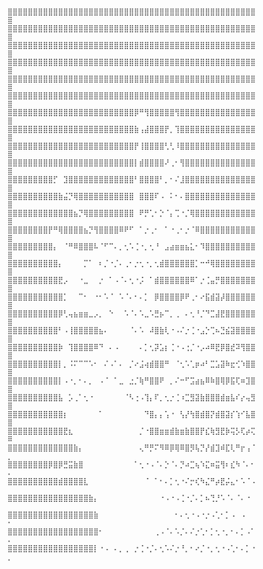 ⣿⣿⣿⣿⣿⣿⣿⣿⣿⣿⣿⣿⣿⣿⣿⣿⣿⣿⣿⣿⣿⣿⣿⣿⣿⣿⣿⣿⣿⣿⣿⣿⣿⣿⣿⣿⣿⣿⣿⣿⣿⣿⣿⣿⣿⣿⣿⣿⣿⣿
⣿⣿⣿⣿⣿⣿⣿⣿⣿⣿⣿⣿⣿⣿⣿⣿⣿⣿⣿⣿⣿⣿⣿⣿⣿⣿⣿⣿⣿⣿⣿⣿⣿⣿⣿⣿⣿⣿⣿⣿⣿⣿⣿⣿⣿⣿⣿⣿⣿⣿
⣿⣿⣿⣿⣿⣿⣿⣿⣿⣿⣿⣿⣿⣿⣿⣿⣿⣿⣿⣿⣿⣿⣿⣿⣿⣿⣿⣿⣿⣿⣿⣿⣿⣿⣿⣿⣿⣿⣿⣿⣿⣿⣿⣿⣿⣿⣿⣿⣿⣿
⣿⣿⣿⣿⣿⣿⣿⣿⣿⣿⣿⣿⣿⣿⣿⣿⣿⣿⣿⣿⣿⣿⣿⣿⣿⣿⣿⣿⣿⣿⣿⣿⣿⣿⣿⣿⣿⣿⣿⣿⣿⣿⣿⣿⣿⣿⣿⣿⣿⣿
⣿⣿⣿⣿⣿⣿⣿⣿⣿⣿⣿⣿⣿⣿⣿⣿⣿⣿⣿⣿⣿⣿⣿⣿⣿⣿⣿⣿⣿⣿⣿⣿⣿⣿⣿⣿⣿⣿⣿⣿⣿⣿⣿⣿⣿⣿⣿⣿⣿⣿
⣿⣿⣿⣿⣿⣿⣿⣿⣿⣿⣿⣿⣿⣿⣿⣿⣿⣿⣿⣿⣿⣿⣿⣿⣿⣿⣿⣿⣿⣿⣿⣿⣿⣿⣿⣿⣿⣿⣿⣿⣿⣿⣿⣿⣿⣿⣿⣿⣿⣿
⣿⣿⣿⣿⣿⣿⣿⣿⣿⣿⣿⣿⣿⣿⣿⣿⣿⣿⣿⣿⣿⣿⣿⣿⣿⡿⠛⢻⣿⣿⣿⣿⣿⢻⣿⣿⣿⣿⣿⣿⣿⣿⣿⣿⣿⣿⣿⣿⣿⣿
⣿⣿⣿⣿⣿⣿⣿⣿⣿⣿⣿⣿⣿⣿⣿⣿⣿⣿⣿⣿⣿⣿⣿⣿⣿⣷⢠⣼⣿⣿⣿⡟⡀⢹⣿⣿⣿⣿⣿⣿⣿⣿⣿⣿⣿⣿⣿⣿⣿⣿
⣿⣿⣿⣿⣿⣿⣿⣿⣿⣿⣿⣿⣿⣿⣿⣿⣿⣿⣿⣿⣿⣿⣿⣿⣿⡟⢸⣿⣿⣿⣿⢃⢃⠸⣿⣿⣿⣿⣿⣿⣿⣿⣿⣿⣿⣿⣿⣿⣿⣿
⣿⣿⣿⣿⣿⣿⣿⣿⣿⣿⣿⣿⣿⣿⣿⣿⣿⣿⣿⣿⣿⣿⣿⣿⣿⡇⣾⣿⣿⣿⣿⠜⢀⠂⢻⣿⣿⣿⣿⣿⣿⣿⣿⣿⣿⣿⣿⣿⣿⣿
⣿⣿⣿⣿⣿⣿⣿⣿⣿⡋⠀⣹⣿⣿⣿⣿⣿⣿⣿⣿⣿⣿⣿⣿⣿⠃⣿⣿⣿⣿⠃⡀⠂⠌⣸⣿⣿⣿⣿⣿⣿⣿⣿⣿⣿⣿⣿⣿⣿⣿
⣿⣿⣿⣿⣿⣿⣿⣿⣿⣿⣷⣬⡙⢿⣿⣿⣿⣿⣿⣿⣿⣿⣿⣿⣿⠀⣿⣿⣿⠏⠠⠀⠅⠂⠄⣿⣿⣿⣿⣿⣿⣿⣿⣿⣿⣿⣿⣿⣿⣿
⣿⣿⣿⣿⣿⣿⣿⣿⣿⣿⣿⣿⣿⣦⡙⢿⣿⣿⣿⣿⣿⣿⣿⣿⣿⠀⠟⡛⢁⠂⡑⠈⡄⢉⠐⡈⢿⣿⣿⣿⣿⣿⣿⣿⣿⣿⣿⣿⣿⣿
⣿⣿⣿⣿⣿⣿⣿⣿⡟⠛⢿⣿⣿⣿⣿⣦⡙⢻⣿⣿⣿⣿⠿⠟⠋⠀⠁⡐⢀⠂⠀⠁⠐⢀⠂⡐⠈⠿⣿⣿⣿⣿⣿⣿⣿⣿⣿⣿⣿⣿
⣿⣿⣿⣿⣿⣿⣿⣿⣿⡄⠀⠈⠛⠿⣿⣿⣿⠧⠈⠋⠉⠄⡀⢂⠡⢈⠐⡀⢂⠘⠀⣠⣴⣶⣶⣦⣅⠂⠹⣿⣿⣿⣿⣿⣿⣿⣿⣿⣿⣿
⣿⣿⣿⣿⣿⣿⣿⣿⣿⣿⡄⠀⠀⠀⠀⡉⠁⠀⠆⡈⠐⡈⠄⢀⠂⡐⢂⠐⡀⢂⣾⣿⣿⣿⣿⣿⣿⡁⠒⠚⢿⣿⣿⣿⣿⣿⣿⣿⣿⣿
⣿⣿⣿⣿⣿⣿⣿⣿⣿⣿⣟⡠⠀⠀⠐⣀⠀⠀⡐⠀⠁⠠⠈⠄⢂⠐⡨⠀⠁⣾⣿⣿⣿⣿⣿⣿⠿⠁⡐⢈⣤⡛⣿⣿⣿⣿⣿⣿⣿⣿
⣿⣿⣿⣿⣿⣿⣿⣿⣿⣿⣿⡁⠀⠀⠉⠂⠀⠐⠂⠡⠈⠀⠡⠈⠄⠂⠄⡁⠀⡿⣿⣿⣿⣿⡿⠟⢀⠂⠔⣯⣾⣽⡼⣿⣿⣿⣿⣿⣿⣿
⣿⣿⣿⣿⣿⣿⣿⣿⣿⣿⡿⢃⢤⣦⣶⣶⣀⡠⡀⠀⠑⠀⠀⠡⠈⠄⠡⣀⠡⣛⡦⠉⡀⢀⠀⠄⢂⠘⡈⠙⣉⣼⣟⣿⣿⣿⣿⣿⣿⣿
⣿⣿⣿⣿⣿⣿⣿⣿⣿⣿⠃⠠⢸⣿⣿⣿⣿⣿⣦⠄⠀⠀⠀⠀⠈⠄⠡⠀⠼⣿⣷⢇⠐⠠⠌⡐⢈⠐⣠⡑⢉⠦⣙⣮⣽⣿⣿⣿⣿⣿
⣿⣿⣿⣿⣿⣿⣿⣿⣿⣿⡷⠀⢹⣿⣿⣿⣿⠿⠙⠀⠄⠠⠀⠀⠀⠀⠄⡁⢂⡽⣡⡆⢈⠐⠠⢐⡈⠐⡠⠴⠿⣟⡿⣿⣞⠽⢻⣿⣿⣿
⣿⣿⣿⣿⣿⣿⣿⣿⣿⣿⡇⡀⠨⠍⠉⠉⠡⠂⠀⠌⠠⠁⠄⠀⡈⠔⣨⢴⣾⣿⣿⠛⠀⠈⢂⠡⢁⡶⠴⠃⣉⣡⣽⠷⣖⢊⠱⣿⣿⣿
⣿⣿⣿⣿⣿⣿⣿⣿⣿⣿⡇⠠⠐⡀⠂⠄⡀⠀⠠⠈⠀⠁⣀⠀⣐⡈⢷⠛⣿⣿⠟⠀⡀⠌⠒⠋⣩⣴⣦⠿⠷⣿⢿⡿⣯⢏⠶⣹⣿⣿
⣿⣿⣿⣿⣿⣿⣿⣿⣿⣿⣧⠀⡡⢀⠁⢂⠐⠀⠀⠀⠀⠀⠀⠈⠣⢐⠠⢹⡄⠏⡀⢂⡐⢈⠰⣉⣻⣽⣷⣿⣿⣿⣾⣶⣧⠎⡔⢤⣻⣿
⣿⣿⣿⣿⣿⣿⣿⣿⣿⣿⣿⡆⠀⠀⠀⠀⠀⠀⠁⠀⠀⠀⠀⠀⠀⠀⠀⠙⣿⡄⡄⢡⠐⠀⢣⡜⢳⣿⣾⣿⡝⣾⣿⣽⡎⢱⠊⣧⣿⣿
⣿⣿⣿⣿⣿⣿⣿⣿⣿⣿⣿⣟⣆⠀⠀⠀⠀⠀⠀⠀⠀⠀⠀⠀⠀⠀⡈⠐⣿⣿⣶⣶⣾⣷⣶⣷⣿⣿⡟⣎⢷⣻⣟⡷⢭⡣⢏⡴⢍⠿
⣿⣿⣿⣿⣿⣿⣿⣿⣿⣿⣿⣿⣿⣷⡄⠀⠀⠀⠀⠀⠀⠀⠀⠀⠀⠀⢄⠛⡛⠍⠻⠿⡿⢿⠿⣿⡻⢧⡙⡜⣾⣹⠾⣏⢇⠛⡖⢠⠈⡀
⣿⣿⣿⣿⣿⣿⣿⣿⡿⣿⡿⣛⣭⣷⣿⠀⠀⠀⠀⠀⠀⠀⠀⠀⠀⠁⢂⠐⠠⠈⠄⡑⠈⠄⡙⠴⣉⢦⠱⣍⠶⣭⢻⠆⣎⠳⠈⠄⠂⠄
⣿⣿⣿⣿⣿⣿⣿⣿⣿⣿⣾⣿⣿⣿⣿⣇⠀⠀⠀⠀⠀⠀⠀⠀⠀⠀⠀⠈⠀⠁⠂⠄⡁⢂⠐⠌⡒⢎⠳⣌⠛⡴⣟⡬⣄⠂⠡⠈⠠⠀
⣿⣿⣿⣿⣿⣿⣿⣿⣿⣿⣿⣿⣿⣿⣿⣿⣷⡄⠀⠀⠀⠀⠀⠀⠀⠀⠀⠀⠀⠀⠐⠠⠐⠠⢈⠐⡈⠄⡁⠦⢙⡘⠡⠈⠄⠈⠄⠐⠀⠀
⣿⣿⣿⣿⣿⣿⣿⣿⣿⣿⣿⣿⣿⣿⣿⣿⣿⣷⠀⠀⠀⠀⠀⠀⠀⠀⠀⠀⠀⠀⠀⠀⠀⠂⠄⢂⠐⠠⠐⡐⠠⢁⠂⡁⠠⠀⠠⠀⠀⠂
⣿⣿⣿⣿⣿⣿⣿⣿⣿⣿⣿⣿⣿⣿⣿⣿⣿⣿⠂⠀⠀⠀⠀⠀⠀⠀⠀⠀⠀⢀⠠⠈⠄⠡⡈⠄⠌⡐⢁⠂⡁⢂⠐⡀⠂⠄⡁⠠⠁⠄
⣿⣿⣿⣿⣿⣿⣿⣿⣿⣿⣿⣿⣿⣿⣿⣿⣿⡇⠐⠠⠀⠄⡀⢀⠀⡐⢈⠐⡈⠄⢂⠡⠌⡐⠘⡀⠂⠔⡈⠐⡀⢂⠐⠠⢁⠂⠄⡁⠐⡀
